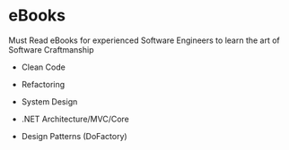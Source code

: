 # eBooks
Must Read eBooks for experienced Software Engineers to learn the art of Software Craftmanship

- Clean Code

- Refactoring

- System Design

- .NET Architecture/MVC/Core

- Design Patterns (DoFactory)


